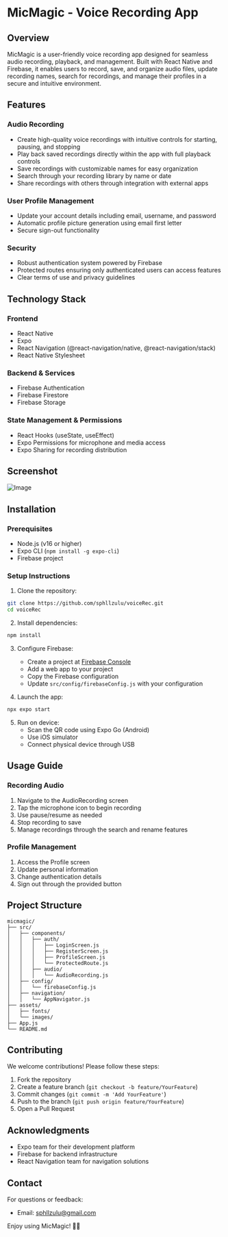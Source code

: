 # MicMagic - Voice Recording App

## Overview
MicMagic is a user-friendly voice recording app designed for seamless audio recording, playback, and management. Built with React Native and Firebase, it enables users to record, save, and organize audio files, update recording names, search for recordings, and manage their profiles in a secure and intuitive environment.

## Features

### Audio Recording
* Create high-quality voice recordings with intuitive controls for starting, pausing, and stopping
* Play back saved recordings directly within the app with full playback controls
* Save recordings with customizable names for easy organization
* Search through your recording library by name or date
* Share recordings with others through integration with external apps

### User Profile Management
* Update your account details including email, username, and password
* Automatic profile picture generation using email first letter
* Secure sign-out functionality

### Security
* Robust authentication system powered by Firebase
* Protected routes ensuring only authenticated users can access features
* Clear terms of use and privacy guidelines

## Technology Stack

### Frontend
* React Native
* Expo
* React Navigation (@react-navigation/native, @react-navigation/stack)
* React Native Stylesheet

### Backend & Services
* Firebase Authentication
* Firebase Firestore
* Firebase Storage

### State Management & Permissions
* React Hooks (useState, useEffect)
* Expo Permissions for microphone and media access
* Expo Sharing for recording distribution

## Screenshot
![Image](https://github.com/user-attachments/assets/e22e4489-541a-47b9-b3d8-ec7cdf01c79a)

## Installation

### Prerequisites
* Node.js (v16 or higher)
* Expo CLI (`npm install -g expo-cli`)
* Firebase project

### Setup Instructions

1. Clone the repository:
```bash
git clone https://github.com/sphllzulu/voiceRec.git
cd voiceRec
```

2. Install dependencies:
```bash
npm install
```

3. Configure Firebase:
   * Create a project at [Firebase Console](https://console.firebase.google.com)
   * Add a web app to your project
   * Copy the Firebase configuration
   * Update `src/config/firebaseConfig.js` with your configuration

4. Launch the app:
```bash
npx expo start
```

5. Run on device:
   * Scan the QR code using Expo Go (Android)
   * Use iOS simulator
   * Connect physical device through USB

## Usage Guide

### Recording Audio
1. Navigate to the AudioRecording screen
2. Tap the microphone icon to begin recording
3. Use pause/resume as needed
4. Stop recording to save
5. Manage recordings through the search and rename features

### Profile Management
1. Access the Profile screen
2. Update personal information
3. Change authentication details
4. Sign out through the provided button

## Project Structure
```
micmagic/
├── src/
│   ├── components/
│   │   ├── auth/
│   │   │   ├── LoginScreen.js
│   │   │   ├── RegisterScreen.js
│   │   │   ├── ProfileScreen.js
│   │   │   └── ProtectedRoute.js
│   │   ├── audio/
│   │   │   └── AudioRecording.js
│   ├── config/
│   │   └── firebaseConfig.js
│   ├── navigation/
│   │   └── AppNavigator.js
├── assets/
│   ├── fonts/
│   └── images/
├── App.js
└── README.md
```

## Contributing

We welcome contributions! Please follow these steps:

1. Fork the repository
2. Create a feature branch (`git checkout -b feature/YourFeature`)
3. Commit changes (`git commit -m 'Add YourFeature'`)
4. Push to the branch (`git push origin feature/YourFeature`)
5. Open a Pull Request

## Acknowledgments

* Expo team for their development platform
* Firebase for backend infrastructure
* React Navigation team for navigation solutions

## Contact

For questions or feedback:
* Email: sphllzulu@gmail.com

Enjoy using MicMagic! 🎤✨
